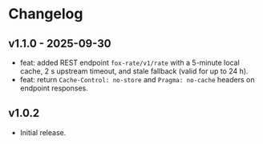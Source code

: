 # Changelog

## v1.1.0 - 2025-09-30
- feat: added REST endpoint `fox-rate/v1/rate` with a 5-minute local cache, 2 s upstream timeout, and stale fallback (valid for up to 24 h).
- feat: return `Cache-Control: no-store` and `Pragma: no-cache` headers on endpoint responses.

## v1.0.2
- Initial release.

